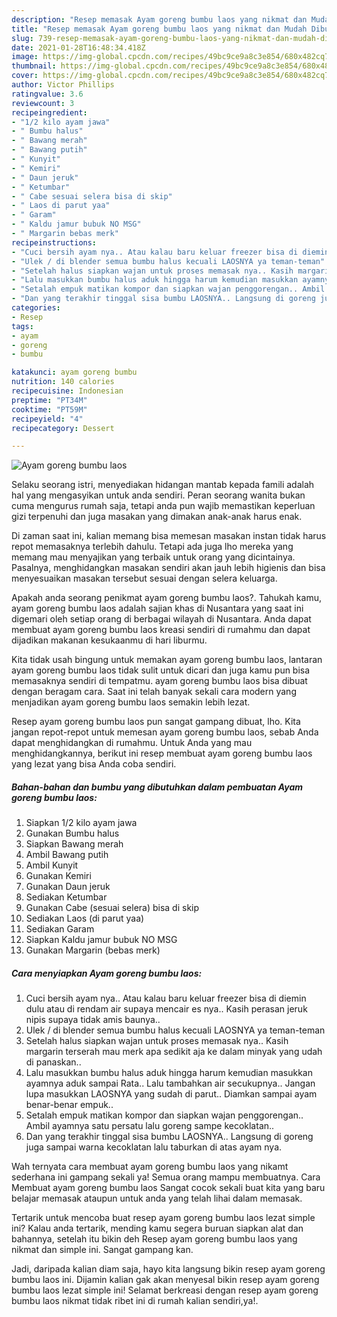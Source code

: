 ```yaml
---
description: "Resep memasak Ayam goreng bumbu laos yang nikmat dan Mudah Dibuat"
title: "Resep memasak Ayam goreng bumbu laos yang nikmat dan Mudah Dibuat"
slug: 739-resep-memasak-ayam-goreng-bumbu-laos-yang-nikmat-dan-mudah-dibuat
date: 2021-01-28T16:48:34.418Z
image: https://img-global.cpcdn.com/recipes/49bc9ce9a8c3e854/680x482cq70/ayam-goreng-bumbu-laos-foto-resep-utama.jpg
thumbnail: https://img-global.cpcdn.com/recipes/49bc9ce9a8c3e854/680x482cq70/ayam-goreng-bumbu-laos-foto-resep-utama.jpg
cover: https://img-global.cpcdn.com/recipes/49bc9ce9a8c3e854/680x482cq70/ayam-goreng-bumbu-laos-foto-resep-utama.jpg
author: Victor Phillips
ratingvalue: 3.6
reviewcount: 3
recipeingredient:
- "1/2 kilo ayam jawa"
- " Bumbu halus"
- " Bawang merah"
- " Bawang putih"
- " Kunyit"
- " Kemiri"
- " Daun jeruk"
- " Ketumbar"
- " Cabe sesuai selera bisa di skip"
- " Laos di parut yaa"
- " Garam"
- " Kaldu jamur bubuk NO MSG"
- " Margarin bebas merk"
recipeinstructions:
- "Cuci bersih ayam nya.. Atau kalau baru keluar freezer bisa di diemin dulu atau di rendam air supaya mencair es nya.. Kasih perasan jeruk nipis supaya tidak amis baunya.."
- "Ulek / di blender semua bumbu halus kecuali LAOSNYA ya teman-teman"
- "Setelah halus siapkan wajan untuk proses memasak nya.. Kasih margarin terserah mau merk apa sedikit aja ke dalam minyak yang udah di panaskan.."
- "Lalu masukkan bumbu halus aduk hingga harum kemudian masukkan ayamnya aduk sampai Rata.. Lalu tambahkan air secukupnya.. Jangan lupa masukkan LAOSNYA yang sudah di parut.. Diamkan sampai ayam benar-benar empuk.."
- "Setalah empuk matikan kompor dan siapkan wajan penggorengan.. Ambil ayamnya satu persatu lalu goreng sampe kecoklatan.."
- "Dan yang terakhir tinggal sisa bumbu LAOSNYA.. Langsung di goreng juga sampai warna kecoklatan lalu taburkan di atas ayam nya."
categories:
- Resep
tags:
- ayam
- goreng
- bumbu

katakunci: ayam goreng bumbu 
nutrition: 140 calories
recipecuisine: Indonesian
preptime: "PT34M"
cooktime: "PT59M"
recipeyield: "4"
recipecategory: Dessert

---
```



![Ayam goreng bumbu laos](https://img-global.cpcdn.com/recipes/49bc9ce9a8c3e854/680x482cq70/ayam-goreng-bumbu-laos-foto-resep-utama.jpg)

Selaku seorang istri, menyediakan hidangan mantab kepada famili adalah hal yang mengasyikan untuk anda sendiri. Peran seorang  wanita bukan cuma mengurus rumah saja, tetapi anda pun wajib memastikan keperluan gizi terpenuhi dan juga masakan yang dimakan anak-anak harus enak.

Di zaman  saat ini, kalian memang bisa memesan masakan instan tidak harus repot memasaknya terlebih dahulu. Tetapi ada juga lho mereka yang memang mau menyajikan yang terbaik untuk orang yang dicintainya. Pasalnya, menghidangkan masakan sendiri akan jauh lebih higienis dan bisa menyesuaikan masakan tersebut sesuai dengan selera keluarga. 



Apakah anda seorang penikmat ayam goreng bumbu laos?. Tahukah kamu, ayam goreng bumbu laos adalah sajian khas di Nusantara yang saat ini digemari oleh setiap orang di berbagai wilayah di Nusantara. Anda dapat membuat ayam goreng bumbu laos kreasi sendiri di rumahmu dan dapat dijadikan makanan kesukaanmu di hari liburmu.

Kita tidak usah bingung untuk memakan ayam goreng bumbu laos, lantaran ayam goreng bumbu laos tidak sulit untuk dicari dan juga kamu pun bisa memasaknya sendiri di tempatmu. ayam goreng bumbu laos bisa dibuat dengan beragam cara. Saat ini telah banyak sekali cara modern yang menjadikan ayam goreng bumbu laos semakin lebih lezat.

Resep ayam goreng bumbu laos pun sangat gampang dibuat, lho. Kita jangan repot-repot untuk memesan ayam goreng bumbu laos, sebab Anda dapat menghidangkan di rumahmu. Untuk Anda yang mau menghidangkannya, berikut ini resep membuat ayam goreng bumbu laos yang lezat yang bisa Anda coba sendiri.

<!--inarticleads1-->

##### Bahan-bahan dan bumbu yang dibutuhkan dalam pembuatan Ayam goreng bumbu laos:

1. Siapkan 1/2 kilo ayam jawa
1. Gunakan  Bumbu halus
1. Siapkan  Bawang merah
1. Ambil  Bawang putih
1. Ambil  Kunyit
1. Gunakan  Kemiri
1. Gunakan  Daun jeruk
1. Sediakan  Ketumbar
1. Gunakan  Cabe (sesuai selera) bisa di skip
1. Sediakan  Laos (di parut yaa)
1. Sediakan  Garam
1. Siapkan  Kaldu jamur bubuk NO MSG
1. Gunakan  Margarin (bebas merk)




<!--inarticleads2-->

##### Cara menyiapkan Ayam goreng bumbu laos:

1. Cuci bersih ayam nya.. Atau kalau baru keluar freezer bisa di diemin dulu atau di rendam air supaya mencair es nya.. Kasih perasan jeruk nipis supaya tidak amis baunya..
1. Ulek / di blender semua bumbu halus kecuali LAOSNYA ya teman-teman
1. Setelah halus siapkan wajan untuk proses memasak nya.. Kasih margarin terserah mau merk apa sedikit aja ke dalam minyak yang udah di panaskan..
1. Lalu masukkan bumbu halus aduk hingga harum kemudian masukkan ayamnya aduk sampai Rata.. Lalu tambahkan air secukupnya.. Jangan lupa masukkan LAOSNYA yang sudah di parut.. Diamkan sampai ayam benar-benar empuk..
1. Setalah empuk matikan kompor dan siapkan wajan penggorengan.. Ambil ayamnya satu persatu lalu goreng sampe kecoklatan..
1. Dan yang terakhir tinggal sisa bumbu LAOSNYA.. Langsung di goreng juga sampai warna kecoklatan lalu taburkan di atas ayam nya.




Wah ternyata cara membuat ayam goreng bumbu laos yang nikamt sederhana ini gampang sekali ya! Semua orang mampu membuatnya. Cara Membuat ayam goreng bumbu laos Sangat cocok sekali buat kita yang baru belajar memasak ataupun untuk anda yang telah lihai dalam memasak.

Tertarik untuk mencoba buat resep ayam goreng bumbu laos lezat simple ini? Kalau anda tertarik, mending kamu segera buruan siapkan alat dan bahannya, setelah itu bikin deh Resep ayam goreng bumbu laos yang nikmat dan simple ini. Sangat gampang kan. 

Jadi, daripada kalian diam saja, hayo kita langsung bikin resep ayam goreng bumbu laos ini. Dijamin kalian gak akan menyesal bikin resep ayam goreng bumbu laos lezat simple ini! Selamat berkreasi dengan resep ayam goreng bumbu laos nikmat tidak ribet ini di rumah kalian sendiri,ya!.

